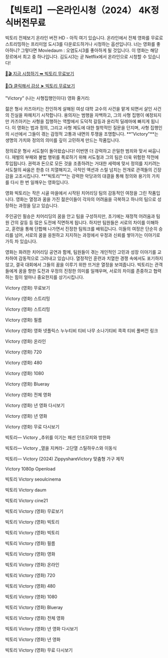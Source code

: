 # 【빅토리】一온라인시청（2024） 4K정식버전무료

빅토리 전체보기 온라인 버전 HD - 아직 여기 있습니다. 온라인에서 전체 영화를 무료로 스트리밍하는 프리미엄 도시3를 다운로드하거나 시청하는 옵션입니다. 너는 영화를 좋아하니? 그렇다면 Moviedaum : 오염도시3를 좋아하게 될 것입니다. 이 영화는 해당 장르에서 최고 중 하나입니다. 김도시3는 곧 Netflix에서 온라인으로 시청할 수 있습니다!

[🔗🎬 지금 시청하기 ➥ 빅토리 무료보기](https://t.co/dFUPcnkLLK)

[🎥📺 클릭해서 감상 ➤ 빅토리 무료보기](https://t.co/dFUPcnkLLK)

"Victory" (나는 사형집행인이다) 영화 줄거리:

젊은 형사 카즈아키는 잔인하게 살해된 여성 대학 교수의 사건을 맡게 되면서 살인 사건의 진실을 파헤치기 시작합니다. 용의자는 범행을 자백하고, 그의 사형 집행이 예정되지만 카즈아키는 사형을 집행하는 역할에서 도덕적 갈등과 윤리적 딜레마에 빠지게 됩니다. 이 영화는 법과 정의, 그리고 사형 제도에 대한 철학적인 질문을 던지며, 사형 집행인의 시선에서 그들이 겪는 감정적 고통과 내면의 투쟁을 조명합니다. **"Victory"**는 생명의 가치와 정의의 의미를 깊이 고민하게 만드는 작품입니다.

정의로운 형사 서도철이 돌아왔습니다! 이번엔 더 강력하고 은밀한 범죄와 맞서 싸웁니다. 재벌의 부패와 불법 행위를 폭로하기 위해 서도철과 그의 팀은 더욱 위험한 작전에 투입됩니다. 권력과 돈으로 모든 것을 조종하려는 거대한 세력에 맞서 정의를 지키려는 서도철의 싸움은 한층 더 치열해지고, 극적인 액션과 스릴 넘치는 전개로 관객들의 긴장감을 고조시킵니다. **"빅토리"**는 강력한 악당과의 대결을 통해 정의와 용기의 가치를 다시 한 번 일깨우는 영화입니다.

영화 빅토리는 작은 시골 마을에서 시작된 치어리딩 팀의 감동적인 여정을 그린 작품입니다. 영화는 열정과 꿈을 가진 젊은이들이 각자의 어려움을 극복하고 하나의 팀으로 성장하는 과정을 담고 있습니다.

주인공인 필승은 치어리딩의 꿈을 안고 팀을 구성하지만, 초기에는 재정적 어려움과 팀원 간의 갈등 등 많은 도전에 직면하게 됩니다. 하지만 팀원들은 서로의 차이를 이해하고, 훈련을 통해 단합해 나가면서 진정한 팀워크를 배워갑니다. 이들의 여정은 단순히 승리를 넘어, 서로의 꿈을 응원하고 지지하는 과정에서 우정과 신뢰를 쌓아가는 이야기로 가득 차 있습니다.

영화는 화려한 치어리딩 공연과 함께, 팀원들이 겪는 개인적인 고민과 성장 이야기를 교차하여 감동적으로 그려내고 있습니다. 열정적인 훈련과 치열한 경쟁 속에서도 포기하지 않고, 결국 대회에서 그들의 꿈을 이루기 위한 뜨거운 열정을 보여줍니다. 빅토리는 관객들에게 꿈을 향한 도전과 우정의 진정한 의미를 일깨우며, 서로의 차이를 존중하고 협력하는 힘이 얼마나 중요한지를 상기시킵니다.

Victory (영화) 무료보기

Victory (영화) 스트리밍

Victory (영화) 스트리밍

Victory (영화) 필름

Victory (영화) 영화 넷플릭스 누누티비 티비 나무 소나기티비 콕콕 티비 풀버전 링크

Victory (영화) 온라인

Victory (영화) 720

Victory (영화) 480

Victory (영화) 1080

Victory (영화) Blueray

Victory (영화) 전체 영화

Victory (영화) 년 영화 다시보기

Victory (영화) 년 영화

Victory (영화) 무료 다시보기

빅토리— Victory _추위를 이기는 패션 인조모피와 방한화

빅토리— Victory _열을 지켜라- 고단열 스틸하우스와 이동식

빅토리— Victory (2024) ZippyshareVictory 맞춤형 가구 제작

Victory 1080p Openload

빅토리 Victory seoulcinema

빅토리 Victory daum

빅토리 Victory cine21

빅토리 Victory (영화) 무료보기

빅토리 Victory (영화) 빅토리

빅토리 Victory (영화) 빅토리

빅토리 Victory (영화) 필름

빅토리 Victory (영화) 영화

빅토리 Victory (영화) 온라인

빅토리 Victory (영화) 720

빅토리 Victory (영화) 480

빅토리 Victory (영화) 1080

빅토리 Victory (영화) Blueray

빅토리 Victory (영화) 전체 영화

빅토리 Victory (영화) 년 영화 다시보기

빅토리 Victory (영화) 년 영화

빅토리 Victory (영화) 무료 다시보기

